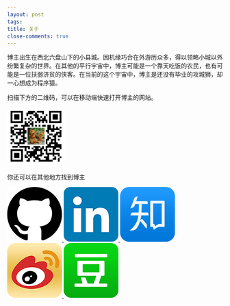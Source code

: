```yaml
---
layout: post
tags:  
title: 关于
close-comments: true
---
```


博主出生在西北六盘山下的小县城。因机缘巧合在外游历众多，得以领略小城以外纷繁复杂的世界。在其他的平行宇宙中，博主可能是一个靠天吃饭的农民，也有可能是一位扶弱济贫的侠客。在当前的这个宇宙中，博主是还没有毕业的攻城狮，却一心想成为程序猿。

扫描下方的二维码，可以在移动端快速打开博主的网站。

<img src="/images/qr.png" width="135" height="135">

你还可以在其他地方找到博主

<a href="https://github.com/ZhenruiChen" target="_blank">
  <img class="icon" src="/images/github_icon.png" title="GitHub">
</a><a href="https://www.linkedin.com/pub/zhenrui-chen/36/968/622" target="_blank">
  <img class="icon" src="/images/linkedin_icon.png" title="LinkedIn">
</a><a href="http://www.zhihu.com/people/chenzr08" target="_blank">
  <img class="icon" src="/images/zhihu_icon.png" title="知乎">
</a><a href="http://weibo.com/hidreamworld" target="_blank">
  <img class="icon" src="/images/weibo_icon.png" title="微博">
</a><a href="http://www.douban.com/people/48262291/" target="_blank">
  <img class="icon" src="/images/douban_icon.png" title="豆瓣">
</a>
